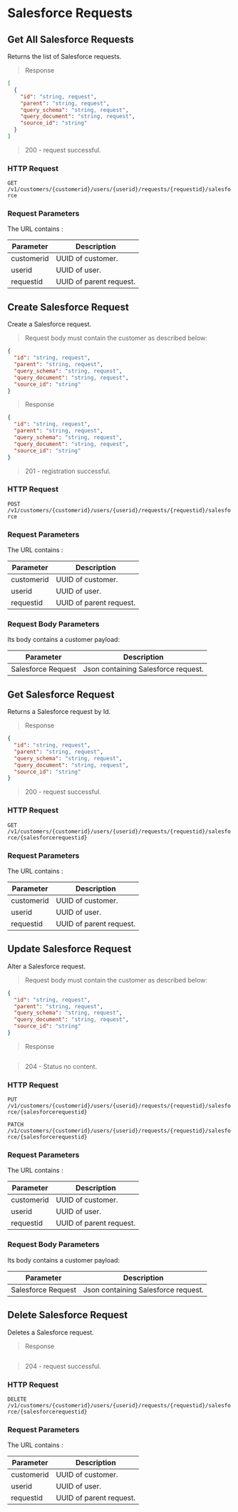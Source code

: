 # Salesforce Requests

## Get All Salesforce Requests

Returns the list of Salesforce requests.

> Response

```json
[
  {
    "id": "string, request",
    "parent": "string, request",
    "query_schema": "string, request",
    "query_document": "string, request",
    "source_id": "string"
  }
]
```

> 200 - request successful.

### HTTP Request

`GET /v1/customers/{customerid}/users/{userid}/requests/{requestid}/salesforce`

### Request Parameters

The URL contains :

| Parameter  | Description             |
| ---------- | ----------------------- |
| customerid | UUID of customer.       |
| userid     | UUID of user.           |
| requestid  | UUID of parent request. |

## Create Salesforce Request

Create a Salesforce request.

> Request body must contain the customer as described below:

```json
{
  "id": "string, request",
  "parent": "string, request",
  "query_schema": "string, request",
  "query_document": "string, request",
  "source_id": "string"
}
```

> Response

```json
{
  "id": "string, request",
  "parent": "string, request",
  "query_schema": "string, request",
  "query_document": "string, request",
  "source_id": "string"
}
```

> 201 - registration successful.

### HTTP Request

`POST /v1/customers/{customerid}/users/{userid}/requests/{requestid}/salesforce`

### Request Parameters

The URL contains :

| Parameter  | Description             |
| ---------- | ----------------------- |
| customerid | UUID of customer.       |
| userid     | UUID of user.           |
| requestid  | UUID of parent request. |

### Request Body Parameters

Its body contains a customer payload:

| Parameter          | Description                         |
| ------------------ | ----------------------------------- |
| Salesforce Request | Json containing Salesforce request. |

## Get Salesforce Request

Returns a Salesforce request by Id.

> Response

```json
{
  "id": "string, request",
  "parent": "string, request",
  "query_schema": "string, request",
  "query_document": "string, request",
  "source_id": "string"
}
```

> 200 - request successful.

### HTTP Request

`GET /v1/customers/{customerid}/users/{userid}/requests/{requestid}/salesforce/{salesforcerequestid}`

### Request Parameters

The URL contains :

| Parameter  | Description             |
| ---------- | ----------------------- |
| customerid | UUID of customer.       |
| userid     | UUID of user.           |
| requestid  | UUID of parent request. |

## Update Salesforce Request

Alter a Salesforce request.

> Request body must contain the customer as described below:

```json
{
  "id": "string, request",
  "parent": "string, request",
  "query_schema": "string, request",
  "query_document": "string, request",
  "source_id": "string"
}
```

> Response

```json

```

> 204 - Status no content.

### HTTP Request

`PUT /v1/customers/{customerid}/users/{userid}/requests/{requestid}/salesforce/{salesforcerequestid}`

`PATCH /v1/customers/{customerid}/users/{userid}/requests/{requestid}/salesforce/{salesforcerequestid}`

### Request Parameters

The URL contains :

| Parameter  | Description             |
| ---------- | ----------------------- |
| customerid | UUID of customer.       |
| userid     | UUID of user.           |
| requestid  | UUID of parent request. |

### Request Body Parameters

Its body contains a customer payload:

| Parameter          | Description                         |
| ------------------ | ----------------------------------- |
| Salesforce Request | Json containing Salesforce request. |

## Delete Salesforce Request

Deletes a Salesforce request.

> Response

```json

```

> 204 - request successful.

### HTTP Request

`DELETE /v1/customers/{customerid}/users/{userid}/requests/{requestid}/salesforce/{salesforcerequestid}`

### Request Parameters

The URL contains :

| Parameter  | Description             |
| ---------- | ----------------------- |
| customerid | UUID of customer.       |
| userid     | UUID of user.           |
| requestid  | UUID of parent request. |

